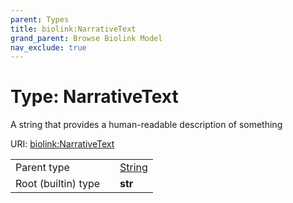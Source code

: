 ```yaml
---
parent: Types
title: biolink:NarrativeText
grand_parent: Browse Biolink Model
nav_exclude: true
---
```


# Type: NarrativeText


A string that provides a human-readable description of something

URI: [biolink:NarrativeText](https://w3id.org/biolink/vocab/NarrativeText)

|  |  |  |
| --- | --- | --- |
| Parent type | | [String](types/String.md) |
| Root (builtin) type | | **str** |
